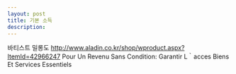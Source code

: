 ```yaml
---
layout: post
title: 기본 소득
description:
---
```


바티스트 밀롱도
http://www.aladin.co.kr/shop/wproduct.aspx?ItemId=42966247
Pour Un Revenu Sans Condition: Garantir L｀acces Biens Et Services Essentiels

